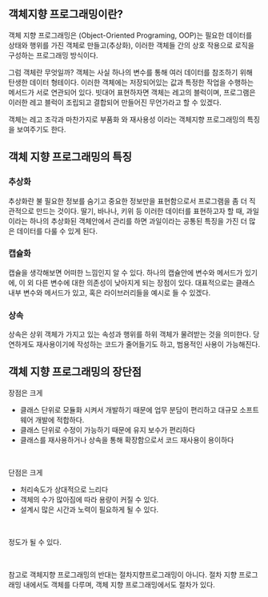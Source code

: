 ## 객체지향 프로그래밍이란?

객체 지향 프로그래밍은 (Object-Oriented Programing, OOP)는 필요한 데이터를 상태와 행위를 가진 객체로 만들고(추상화), 이러한 객체들 간의 상호 작용으로 로직을 구성하는 프로그래밍 방식이다. <br />

그럼 객체란 무엇일까? 객체는 사실 하나의 변수를 통해 여러 데이터를 참조하기 위해 탄생한 데이터 형테이다. 이러한 객체에는 저장되어있는 값과 특정한 작업을 수행하는 메서드가 서로 연관되어 있다. 빗대어 표현하자면 객체는 레고의 블럭이며, 프로그램은 이러한 레고 블럭이 조립되고 결합되어 만들어진 무언가라고 할 수 있겠다. <br />

객체는 레고 조각과 마찬가지로 부품화 와 재사용성 이라는 객체지향 프로그래밍의 특징을 보여주기도 한다. <br />

## 객체 지향 프로그래밍의 특징

### 추상화

추상화란 불 필요한 정보를 숨기고 중요한 정보만을 표현함으로서 프로그램을 좀 더 직관적으로 만드는 것이다. 딸기, 바나나, 키위 등 이러한 데이터를 표현하고자 할 때, 과일이라는 하나의 추상화된 객체안에서 관리를 하면 과일이라는 공통된 특징을 가진 더 많은 데이터를 다룰 수 있게 된다.

### 캡슐화

캡슐을 생각해보면 어떠한 느낌인지 알 수 있다. 하나의 캡슐안에 변수와 메서드가 있기에, 이 외 다른 변수에 대한 의존성이 낮아지게 되는 장점이 있다. 대표적으로는 클래스 내부 변수와 메서드가 있고, 혹은 라이브러리들을 예시로 들 수 있겠다.

### 상속

상속은 상위 객체가 가지고 있는 속성과 행위를 하위 객체가 물려받는 것을 의미한다. 당연하게도 재사용이기에 작성하는 코드가 줄어들기도 하고, 범용적인 사용이 가능해진다.

## 객체 지향 프로그래밍의 장단점

장점은 크게
<br />

- 클래스 단위로 모듈화 시켜서 개발하기 때문에 업무 분담이 편리하고 대규모 소프트웨어 개발에 적합하다.
- 클래스 단위로 수정이 가능하기 때문에 유지 보수가 편리하다
- 클래스를 재사용하거나 상속을 통해 확장함으로서 코드 재사용이 용이하다

<br />

단점은 크게
<br />

- 처리속도가 상대적으로 느리다
- 객체의 수가 많아짐에 따라 용량이 커질 수 있다.
- 설계시 많은 시간과 노력이 필요하게 될 수 있다.

<br />

정도가 될 수 있다.

<br />

참고로 객체지향 프로그래밍의 반대는 절차지향프로그래밍이 아니다. 절차 지향 프로그래밍 내에서도 객체를 다루며, 객체 지향 프로그래밍에서도 절차가 있다.
